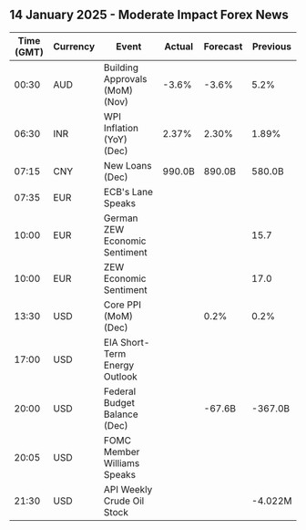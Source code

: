 ## 14 January 2025 - Moderate Impact Forex News

| Time (GMT) | Currency | Event | Actual | Forecast | Previous |
|------|----------|-------|--------|----------|----------|
| 00:30 | AUD | Building Approvals (MoM) (Nov) | -3.6% | -3.6% | 5.2% |
| 06:30 | INR | WPI Inflation (YoY) (Dec) | 2.37% | 2.30% | 1.89% |
| 07:15 | CNY | New Loans (Dec) | 990.0B | 890.0B | 580.0B |
| 07:35 | EUR | ECB's Lane Speaks |  |  |  |
| 10:00 | EUR | German ZEW Economic Sentiment |  |  | 15.7 |
| 10:00 | EUR | ZEW Economic Sentiment |  |  | 17.0 |
| 13:30 | USD | Core PPI (MoM) (Dec) |  | 0.2% | 0.2% |
| 17:00 | USD | EIA Short-Term Energy Outlook |  |  |  |
| 20:00 | USD | Federal Budget Balance (Dec) |  | -67.6B | -367.0B |
| 20:05 | USD | FOMC Member Williams Speaks |  |  |  |
| 21:30 | USD | API Weekly Crude Oil Stock |  |  | -4.022M |
